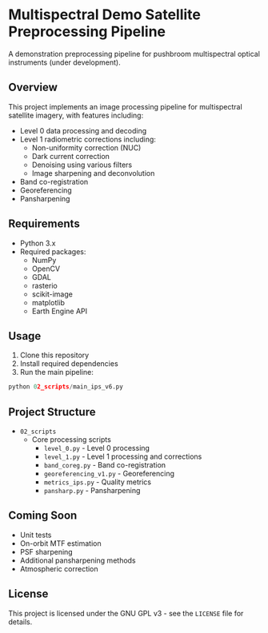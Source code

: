 # Multispectral Demo Satellite Preprocessing Pipeline

A demonstration preprocessing pipeline for pushbroom multispectral optical instruments (under development).

## Overview

This project implements an image processing pipeline for multispectral satellite imagery, with features including:

- Level 0 data processing and decoding
- Level 1 radiometric corrections including:
    - Non-uniformity correction (NUC)
    - Dark current correction
    - Denoising using various filters
    - Image sharpening and deconvolution
- Band co-registration
- Georeferencing
- Pansharpening

## Requirements

- Python 3.x
- Required packages:
    - NumPy
    - OpenCV
    - GDAL
    - rasterio
    - scikit-image
    - matplotlib
    - Earth Engine API

## Usage

1. Clone this repository
2. Install required dependencies
3. Run the main pipeline:
```python
python 02_scripts/main_ips_v6.py
```

## Project Structure

- `02_scripts`
    - Core processing scripts
        - `level_0.py` - Level 0 processing
        - `level_1.py` - Level 1 processing and corrections  
        - `band_coreg.py` - Band co-registration
        - `georeferencing_v1.py` - Georeferencing
        - `metrics_ips.py` - Quality metrics
        - `pansharp.py` - Pansharpening

## Coming Soon

- Unit tests
- On-orbit MTF estimation
- PSF sharpening
- Additional pansharpening methods
- Atmospheric correction

## License

This project is licensed under the GNU GPL v3 - see the `LICENSE` file for details.

